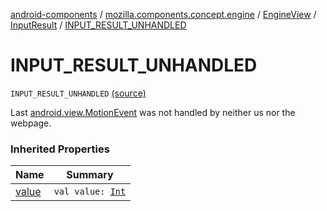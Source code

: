 [android-components](../../../index.md) / [mozilla.components.concept.engine](../../index.md) / [EngineView](../index.md) / [InputResult](index.md) / [INPUT_RESULT_UNHANDLED](./-i-n-p-u-t_-r-e-s-u-l-t_-u-n-h-a-n-d-l-e-d.md)

# INPUT_RESULT_UNHANDLED

`INPUT_RESULT_UNHANDLED` [(source)](https://github.com/mozilla-mobile/android-components/blob/master/components/concept/engine/src/main/java/mozilla/components/concept/engine/EngineView.kt#L139)

Last [android.view.MotionEvent](#) was not handled by neither us nor the webpage.

### Inherited Properties

| Name | Summary |
|---|---|
| [value](value.md) | `val value: `[`Int`](https://kotlinlang.org/api/latest/jvm/stdlib/kotlin/-int/index.html) |
